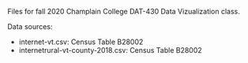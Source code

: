 Files for fall 2020 Champlain College DAT-430 Data Vizualization class.

Data sources:
- internet-vt.csv: Census Table B28002
- internetrural-vt-county-2018.csv: Census Table B28002